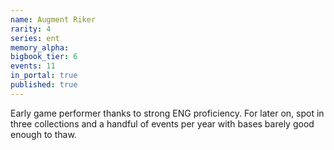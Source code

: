 ```yaml
---
name: Augment Riker
rarity: 4
series: ent
memory_alpha:
bigbook_tier: 6
events: 11
in_portal: true
published: true
---
```


Early game performer thanks to strong ENG proficiency. For later on, spot in three collections and a handful of events per year with bases barely good enough to thaw.

